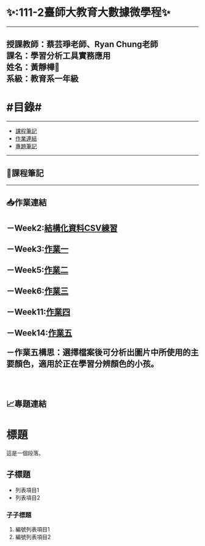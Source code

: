 ✨:111-2臺師大教育大數據微學程:sparkles:
=========================
---
授課教師：蔡芸琤老師、Ryan Chung老師
<br/>課名：學習分析工具實務應用
<br/>姓名：黃靜樺:frog:
<br/>系級：教育系一年級
---
#目錄#
========
---
* [課程筆記](#jump1)
* [作業連結](#jump2)
* [專題筆記](#jump3)

---
## <span id="jump1">:bookmark_tabs:課程筆記</span>
---
## <span id="jump2">:inbox_tray:作業連結</span>
－Week2:[結構化資料CSV練習](https://github.com/tobyright6277/LAT_repo/blob/main/Week2/FirstTest-checkpoint.ipynb)
<br/>
<br/>－Week3:[作業一](https://github.com/tobyright6277/LAT_repo/blob/main/HW1/HW1.ipynb)
<br/>
<br/>－Week5:[作業二](https://github.com/tobyright6277/LAT_repo/blob/main/HW2/HW2.ipynb)
<br/>
<br/>－Week6:[作業三](https://github.com/tobyright6277/LAT_repo/blob/main/HW3/TextMining.ipynb)
<br/>
<br/>－Week11:[作業四](https://github.com/tobyright6277/LAT_repo/tree/main/HW4)
<br/>
<br/>－Week14:[作業五](https://github.com/tobyright6277/LAT_repo/tree/main/HW5)
<br/><p>－作業五構思：選擇檔案後可分析出圖片中所使用的主要顏色，適用於正在學習分辨顏色的小孩。</p>
<br/>
---
## <span id="jump3">:chart_with_upwards_trend:專題連結</span>

# 標題

這是一個段落。

## 子標題

- 列表項目1
- 列表項目2

### 子子標題

1. 編號列表項目1
2. 編號列表項目2
